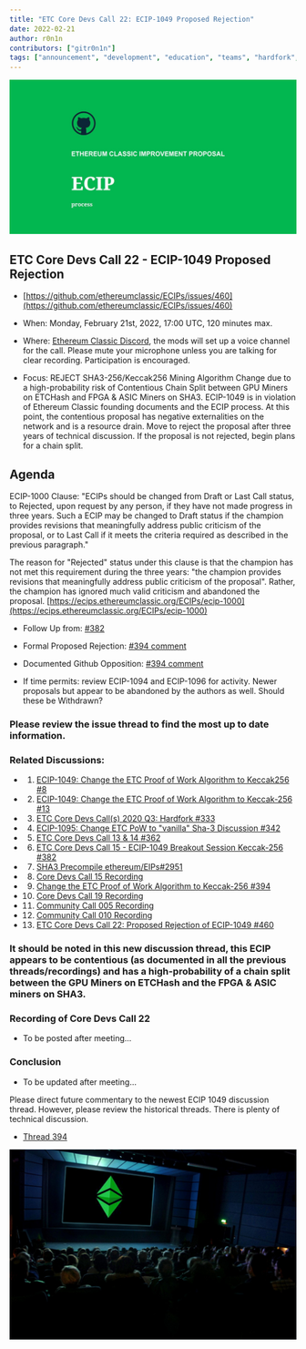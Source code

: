 ```yaml
---
title: "ETC Core Devs Call 22: ECIP-1049 Proposed Rejection"
date: 2022-02-21
author: r0n1n
contributors: ["gitr0n1n"]
tags: ["announcement", "development", "education", "teams", "hardfork", "media"]
---
```


![ETC Core Devs Call 22 - ECIP-1049 Proposed Rejection](./ethereum_classic_ecip_wallpaper.png)

## ETC Core Devs Call 22 - ECIP-1049 Proposed Rejection

* [https://github.com/ethereumclassic/ECIPs/issues/460](https://github.com/ethereumclassic/ECIPs/issues/460)

* When: Monday, February 21st, 2022, 17:00 UTC, 120 minutes max.
* Where: [Ethereum Classic Discord](https://ethereumclassic.org/discord), the mods will set up a voice channel for the call. Please mute your microphone unless you are talking for clear recording. Participation is encouraged.
* Focus: REJECT SHA3-256/Keccak256 Mining Algorithm Change due to a high-probability risk of Contentious Chain Split between GPU Miners on ETCHash and FPGA & ASIC Miners on SHA3. ECIP-1049 is in violation of Ethereum Classic founding documents and the ECIP process. At this point, the contentious proposal has negative externalities on the network and is a resource drain. Move to reject the proposal after three years of technical discussion. If the proposal is not rejected, begin plans for a chain split.

## Agenda

ECIP-1000 Clause: "ECIPs should be changed from Draft or Last Call status, to Rejected, upon request by any person, if they have not made progress in three years. Such a ECIP may be changed to Draft status if the champion provides revisions that meaningfully address public criticism of the proposal, or to Last Call if it meets the criteria required as described in the previous paragraph."

The reason for "Rejected" status under this clause is that the champion has not met this requirement during the three years: "the champion provides revisions that meaningfully address public criticism of the proposal". Rather, the champion has ignored much valid criticism and abandoned the proposal.
[https://ecips.ethereumclassic.org/ECIPs/ecip-1000](https://ecips.ethereumclassic.org/ECIPs/ecip-1000)

* Follow Up from: [#382](https://github.com/ethereumclassic/ECIPs/issues/382)
* Formal Proposed Rejection: [#394 comment](https://github.com/ethereumclassic/ECIPs/issues/394#issuecomment-1022909537)
* Documented Github Opposition: [#394 comment](https://github.com/ethereumclassic/ECIPs/issues/394#issuecomment-828160552)

* If time permits: review ECIP-1094 and ECIP-1096 for activity. Newer proposals but appear to be abandoned by the authors as well. Should these be Withdrawn?

### Please review the issue thread to find the most up to date information.

### Related Discussions:
* 1. [ECIP-1049: Change the ETC Proof of Work Algorithm to Keccak256 #8](https://github.com/ethereumclassic/ECIPs/issues/8)
* 2. [ECIP-1049: Change the ETC Proof of Work Algorithm to Keccak-256 #13](https://github.com/ethereumclassic/ECIPs/issues/13)
* 3. [ETC Core Devs Call(s) 2020 Q3: Hardfork #333](https://github.com/ethereumclassic/ECIPs/issues/333)
* 4. [ECIP-1095: Change ETC PoW to "vanilla" Sha-3 Discussion #342](https://github.com/ethereumclassic/ECIPs/issues/342)
* 5. [ETC Core Devs Call 13 & 14 #362](https://github.com/ethereumclassic/ECIPs/issues/362)
* 6. [ETC Core Devs Call 15 - ECIP-1049 Breakout Session Keccak-256 #382](https://github.com/ethereumclassic/ECIPs/issues/382)
* 7. [SHA3 Precompile ethereum/EIPs#2951](https://github.com/ethereum/EIPs/issues/2951)
* 8. [Core Devs Call 15 Recording](https://vimeo.com/464336957)
* 9. [Change the ETC Proof of Work Algorithm to Keccak-256 #394](https://github.com/ethereumclassic/ECIPs/issues/394)
* 10. [Core Devs Call 19 Recording](https://www.youtube.com/watch?v=WySNxZbDEkQ)
* 11. [Community Call 005 Recording](https://www.youtube.com/watch?v=HaDANZN-ZUU&t=1586s)
* 12. [Community Call 010 Recording](https://www.youtube.com/watch?v=6DRZEaKkpb4)
* 13. [ETC Core Devs Call 22: Proposed Rejection of ECIP-1049 #460](https://github.com/ethereumclassic/ECIPs/issues/460)

### It should be noted in this new discussion thread, this ECIP appears to be contentious (as documented in all the previous threads/recordings) and has a high-probability of a chain split between the GPU Miners on ETCHash and the FPGA & ASIC miners on SHA3.

### Recording of Core Devs Call 22

* To be posted after meeting...

### Conclusion

* To be updated after meeting...

Please direct future commentary to the newest ECIP 1049 discussion thread. However, please review the historical threads. There is plenty of technical discussion.

* [Thread 394](https://github.com/ethereumclassic/ECIPs/issues/394)

![ETC Core Devs Call 22 - ECIP-1049 Proposed Rejection](./etc_cdc.png)
